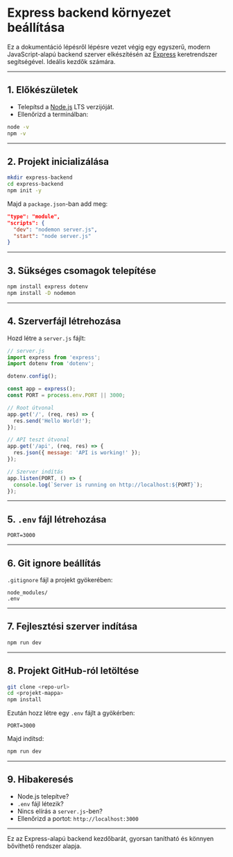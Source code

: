 # Express backend környezet beállítása

Ez a dokumentáció lépésről lépésre vezet végig egy egyszerű, modern JavaScript-alapú backend szerver elkészítésén az [Express](https://expressjs.com/) keretrendszer segítségével. Ideális kezdők számára.

---

## 1. Előkészületek

* Telepítsd a [Node.js](https://nodejs.org/) LTS verzijóját.
* Ellenőrizd a terminálban:

```bash
node -v
npm -v
```

---

## 2. Projekt inicializálása

```bash
mkdir express-backend
cd express-backend
npm init -y
```

Majd a `package.json`-ban add meg:

```json
"type": "module",
"scripts": {
  "dev": "nodemon server.js",
  "start": "node server.js"
}
```

---

## 3. Sükséges csomagok telepítése

```bash
npm install express dotenv
npm install -D nodemon
```

---

## 4. Szerverfájl létrehozása

Hozd létre a `server.js` fájlt:

```js
// server.js
import express from 'express';
import dotenv from 'dotenv';

dotenv.config();

const app = express();
const PORT = process.env.PORT || 3000;

// Root útvonal
app.get('/', (req, res) => {
  res.send('Hello World!');
});

// API teszt útvonal
app.get('/api', (req, res) => {
  res.json({ message: 'API is working!' });
});

// Szerver indítás
app.listen(PORT, () => {
  console.log(`Server is running on http://localhost:${PORT}`);
});
```

---

## 5. `.env` fájl létrehozása

```env
PORT=3000
```

---

## 6. Git ignore beállítás

`.gitignore` fájl a projekt gyökerében:

```
node_modules/
.env
```

---

## 7. Fejlesztési szerver indítása

```bash
npm run dev
```

---

## 8. Projekt GitHub-ról letöltése

```bash
git clone <repo-url>
cd <projekt-mappa>
npm install
```

Ezután hozz létre egy `.env` fájlt a gyökérben:

```
PORT=3000
```

Majd indítsd:

```bash
npm run dev
```

---

## 9. Hibakeresés

* Node.js telepítve?
* `.env` fájl létezik?
* Nincs elírás a `server.js`-ben?
* Ellenőrizd a portot: `http://localhost:3000`

---

Ez az Express-alapú backend kezdőbarát, gyorsan tanítható és könnyen bővíthető rendszer alapja.
